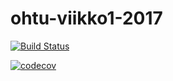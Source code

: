 # ohtu-viikko1-2017

[![Build Status](https://travis-ci.org/hanninev/ohtu-viikko1-2017.svg?branch=master)](https://travis-ci.org/hanninev/ohtu-viikko1-2017.svg?branch=master)

[![codecov](https://codecov.io/gh/hanninev/ohtu-viikko1-2017/branch/master/graph/badge.svg)](https://codecov.io/gh/hanninev/ohtu-viikko1-2017)
